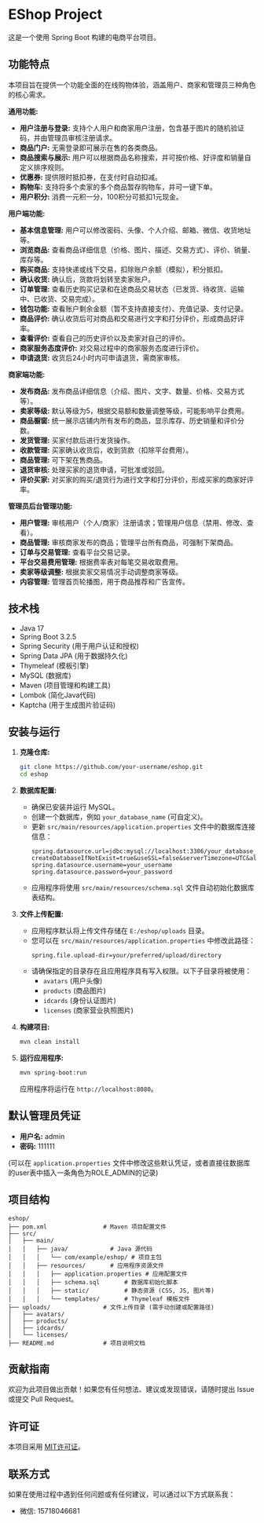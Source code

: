 # EShop Project

这是一个使用 Spring Boot 构建的电商平台项目。

## 功能特点

本项目旨在提供一个功能全面的在线购物体验，涵盖用户、商家和管理员三种角色的核心需求。

**通用功能:**
*   **用户注册与登录:** 支持个人用户和商家用户注册，包含基于图片的随机验证码，并由管理员审核注册请求。
*   **商品门户:** 无需登录即可展示在售的各类商品。
*   **商品搜索与展示:** 用户可以根据商品名称搜索，并可按价格、好评度和销量自定义排序规则。
*   **优惠券:** 提供限时抵扣券，在支付时自动扣减。
*   **购物车:** 支持将多个卖家的多个商品暂存购物车，并可一键下单。
*   **用户积分:** 消费一元积一分，100积分可抵扣1元现金。

**用户端功能:**
*   **基本信息管理:** 用户可以修改密码、头像、个人介绍、邮箱、微信、收货地址等。
*   **浏览商品:** 查看商品详细信息（价格、图片、描述、交易方式）、评价、销量、库存等。
*   **购买商品:** 支持快递或线下交易，扣除账户余额（模拟），积分抵扣。
*   **确认收货:** 确认后，货款将划转至卖家账户。
*   **订单管理:** 查看历史购买记录和在途商品交易状态（已发货、待收货、运输中、已收货、交易完成）。
*   **钱包功能:** 查看账户剩余金额（暂不支持直接支付）、充值记录、支付记录。
*   **商品评价:** 确认收货后可对商品和交易进行文字和打分评价，形成商品好评率。
*   **查看评价:** 查看自己的历史评价以及卖家对自己的评价。
*   **商家服务态度评价:** 对交易过程中的商家服务态度进行评价。
*   **申请退货:** 收货后24小时内可申请退货，需商家审核。

**商家端功能:**
*   **发布商品:** 发布商品详细信息（介绍、图片、文字、数量、价格、交易方式等）。
*   **卖家等级:** 默认等级为5，根据交易额和数量调整等级，可能影响平台费用。
*   **商品橱窗:** 统一展示店铺内所有发布的商品，显示库存、历史销量和评价分数。
*   **发货管理:** 买家付款后进行发货操作。
*   **收款管理:** 买家确认收货后，收到货款（扣除平台费用）。
*   **商品管理:** 可下架在售商品。
*   **退货审核:** 处理买家的退货申请，可批准或驳回。
*   **评价买家:** 对买家的购买/退货行为进行文字和打分评价，形成买家的商家好评率。

**管理员后台管理功能:**
*   **用户管理:** 审核用户（个人/商家）注册请求；管理用户信息（禁用、修改、查看）。
*   **商品管理:** 审核商家发布的商品；管理平台所有商品，可强制下架商品。
*   **订单与交易管理:** 查看平台交易记录。
*   **平台交易费用管理:** 根据费率表对每笔交易收取费用。
*   **卖家等级调整:** 根据卖家交易情况手动调整商家等级。
*   **内容管理:** 管理首页轮播图，用于商品推荐和广告宣传。

## 技术栈

*   Java 17
*   Spring Boot 3.2.5
*   Spring Security (用于用户认证和授权)
*   Spring Data JPA (用于数据持久化)
*   Thymeleaf (模板引擎)
*   MySQL (数据库)
*   Maven (项目管理和构建工具)
*   Lombok (简化Java代码)
*   Kaptcha (用于生成图片验证码)

## 安装与运行

1.  **克隆仓库:**
    ```bash
    git clone https://github.com/your-username/eshop.git
    cd eshop
    ```
2.  **数据库配置:**
    *   确保已安装并运行 MySQL。
    *   创建一个数据库，例如 `your_database_name` (可自定义)。
    *   更新 `src/main/resources/application.properties` 文件中的数据库连接信息：
        ```properties
        spring.datasource.url=jdbc:mysql://localhost:3306/your_database_name?createDatabaseIfNotExist=true&useSSL=false&serverTimezone=UTC&allowPublicKeyRetrieval=true
        spring.datasource.username=your_username
        spring.datasource.password=your_password
        ```
    *   应用程序将使用 `src/main/resources/schema.sql` 文件自动初始化数据库表结构。

3.  **文件上传配置:**
    *   应用程序默认将上传文件存储在 `E:/eshop/uploads` 目录。
    *   您可以在 `src/main/resources/application.properties` 中修改此路径：
        ```properties
        spring.file.upload-dir=your/preferred/upload/directory
        ```
    *   请确保指定的目录存在且应用程序具有写入权限。以下子目录将被使用：
        *   `avatars` (用户头像)
        *   `products` (商品图片)
        *   `idcards` (身份认证图片)
        *   `licenses` (商家营业执照图片)

4.  **构建项目:**
    ```bash
    mvn clean install
    ```

5.  **运行应用程序:**
    ```bash
    mvn spring-boot:run
    ```
    应用程序将运行在 `http://localhost:8080`。

## 默认管理员凭证

*   **用户名:** admin
*   **密码:** 111111

(可以在 `application.properties` 文件中修改这些默认凭证，或者直接往数据库的user表中插入一条角色为ROLE_ADMIN的记录)

## 项目结构

```
eshop/
├── pom.xml                # Maven 项目配置文件
├── src/
│   ├── main/
│   │   ├── java/            # Java 源代码
│   │   │   └── com/example/eshop/ # 项目主包
│   │   ├── resources/       # 应用程序资源文件
│   │   │   ├── application.properties # 应用配置文件
│   │   │   ├── schema.sql       # 数据库初始化脚本
│   │   │   ├── static/          # 静态资源 (CSS, JS, 图片等)
│   │   │   └── templates/       # Thymeleaf 模板文件
├── uploads/               # 文件上传目录 (需手动创建或配置路径)
│   ├── avatars/
│   ├── products/
│   ├── idcards/
│   └── licenses/
├── README.md              # 项目说明文档
```

## 贡献指南

欢迎为此项目做出贡献！如果您有任何想法、建议或发现错误，请随时提出 Issue 或提交 Pull Request。

## 许可证

本项目采用 [MIT许可证](https://opensource.org/licenses/MIT)。

## 联系方式

如果在使用过程中遇到任何问题或有任何建议，可以通过以下方式联系我：
*   微信: 15718046681
